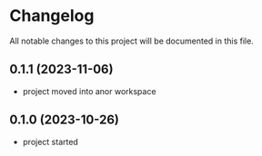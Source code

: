 # Changelog

All notable changes to this project will be documented in this file.

## 0.1.1 (2023-11-06)

* project moved into anor workspace

## 0.1.0 (2023-10-26)

* project started
